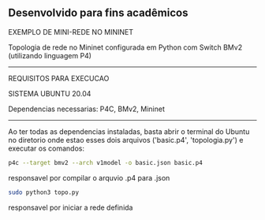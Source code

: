 ## Desenvolvido para fins acadêmicos

EXEMPLO DE MINI-REDE NO MININET

Topologia de rede no Mininet configurada em Python com Switch BMv2 (utilizando linguagem P4)

----------------------------------------------------------------------------------------------

REQUISITOS PARA EXECUCAO

SISTEMA UBUNTU 20.04

Dependencias necessarias: P4C, BMv2, Mininet

---------------------------------------------------------------------------------------------

Ao ter todas as dependencias instaladas, basta abrir o terminal do Ubuntu no diretorio onde estao esses dois arquivos ('basic.p4', 'topologia.py') e executar os comandos:

```bash
p4c --target bmv2 --arch v1model -o basic.json basic.p4 
```
responsavel por compilar o arquvio .p4 para .json

```bash
sudo python3 topo.py
```
responsavel por iniciar a rede definida
